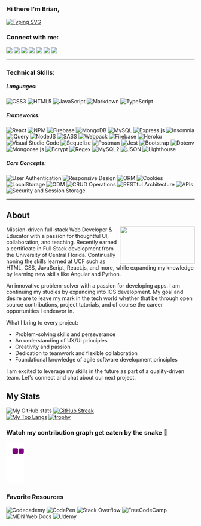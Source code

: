 ### Hi there I'm Brian,

[![Typing SVG](https://readme-typing-svg.herokuapp.com?lines=Full+Stack+Web+Developer)](https://git.io/typing-svg)

<h3 align="left">Connect with me:</h3>
<p align="left">
  
 <a href="https://discord.gg/xd4vEjPs" target="blank"><img src="https://img.shields.io/badge/Discord-5865F2?style=for-the-badge&logo=discord&logoColor=white" /></a>
 <a href="https://www.linkedin.com/in/brainybrian316/" target="blank"><img src="https://img.shields.io/badge/LinkedIn-0077B5?style=for-the-badge&logo=linkedin&logoColor=white" /></a>
  <a href="https://www.youtube.com/channel/UCSOQYGSwSQ-DvMlx4BtAONA/featured" target="blank"><img src="https://img.shields.io/badge/YouTube-FF0000?style=for-the-badge&logo=youtube&logoColor=white" /></a>
  <a href="url-redirect" target="blank"><img src="https://img.shields.io/badge/Facebook-1877F2?style=for-the-badge&logo=facebook&logoColor=white" /></a>
   <a href="https://docs.google.com/document/d/1PeP8jPx4ct_WFCPPNeYYgJaiSRx9p8il5QjwZ7s0wbQ/edit?usp=sharing" target="blank"><img src="https://img.shields.io/badge/Resume-4285F4?style=for-the-badge&logo=google-cloud&logoColor=white" /></a>
  <a href="mailto:brainybrian316@gmail.com" target="blank"><img src="https://img.shields.io/badge/Gmail-D14836?style=for-the-badge&logo=gmail&logoColor=white" /></a>
    <a href="https://medium.com/@brainybrian316" target="blank"><img src="https://img.shields.io/badge/Blog-12100E?style=for-the-badge&logo=medium&logoColor=white" /></a>
***


<h3 align="left">Technical Skills:</h3>
<p align="left">

<h5>Languages:</h5>

![CSS3](https://img.shields.io/badge/css3-%231572B6.svg?style=for-the-badge&logo=css3&logoColor=white)
![HTML5](https://img.shields.io/badge/html5-%23E34F26.svg?style=for-the-badge&logo=html5&logoColor=white)
![JavaScript](https://img.shields.io/badge/javascript-%23323330.svg?style=for-the-badge&logo=javascript&logoColor=%23F7DF1E)
![Markdown](https://img.shields.io/badge/markdown-%23000000.svg?style=for-the-badge&logo=markdown&logoColor=white)
![TypeScript](https://img.shields.io/badge/typescript-%23007ACC.svg?style=for-the-badge&logo=typescript&logoColor=white)


<h5>Frameworks:</h5>

![React](https://img.shields.io/badge/react-%2320232a.svg?style=for-the-badge&logo=react&logoColor=%2361DAFB)
![NPM](https://img.shields.io/badge/NPM-%23000000.svg?style=for-the-badge&logo=npm&logoColor=white)
![Firebase](https://img.shields.io/badge/Firebase-039BE5?style=for-the-badge&logo=Firebase&logoColor=white)
![MongoDB](https://img.shields.io/badge/MongoDB-%234ea94b.svg?style=for-the-badge&logo=mongodb&logoColor=white)
![MySQL](https://img.shields.io/badge/mysql-%2300f.svg?style=for-the-badge&logo=mysql&logoColor=white)
![Express.js](https://img.shields.io/badge/express.js-%23404d59.svg?style=for-the-badge&logo=express&logoColor=%2361DAFB)
![Insomnia](https://img.shields.io/badge/Insomnia-black?style=for-the-badge&logo=insomnia&logoColor=5849BE)
![jQuery](https://img.shields.io/badge/jquery-%230769AD.svg?style=for-the-badge&logo=jquery&logoColor=white)
![NodeJS](https://img.shields.io/badge/node.js-6DA55F?style=for-the-badge&logo=node.js&logoColor=white)
![SASS](https://img.shields.io/badge/SASS-hotpink.svg?style=for-the-badge&logo=SASS&logoColor=white)
![Webpack](https://img.shields.io/badge/webpack-%238DD6F9.svg?style=for-the-badge&logo=webpack&logoColor=black)
![Firebase](https://img.shields.io/badge/firebase-%23039BE5.svg?style=for-the-badge&logo=firebase)
![Heroku](https://img.shields.io/badge/heroku-%23430098.svg?style=for-the-badge&logo=heroku&logoColor=white)
![Visual Studio Code](https://img.shields.io/badge/Visual%20Studio%20Code-0078d7.svg?style=for-the-badge&logo=visual-studio-code&logoColor=white)
![Sequelize](https://img.shields.io/badge/Sequelize-52B0E7?style=for-the-badge&logo=Sequelize&logoColor=white)
![Postman](https://img.shields.io/badge/Postman-FF6C37?style=for-the-badge&logo=postman&logoColor=white)
![Jest](https://img.shields.io/badge/-jest-%23C21325?style=for-the-badge&logo=jest&logoColor=white)
![Bootstrap](https://img.shields.io/badge/Bootstrap-FD3A5C?style=for-the-badge&logo=Bootstrap&logoColor=white)
![Dotenv](https://img.shields.io/badge/Dotenv-2800ff.svg?style=for-the-badge&logo=&logoColor=white)
![Mongoose.js](https://img.shields.io/badge/Mongoose.js-7B42BC.svg?style=for-the-badge&logo=&logoColor=white)
![Bcrypt](https://img.shields.io/badge/Bcrypt-F80000.svg?style=for-the-badge&logo=&logoColor=white)
![Regex](https://img.shields.io/badge/Regex-F38020.svg?style=for-the-badge&logo=&logoColor=white)
![MySQL2](https://img.shields.io/badge/MySQL2-00C300.svg?style=for-the-badge&logo=&logoColor=white)
![JSON](https://img.shields.io/badge/json-5E5C5C?style=for-the-badge&logo=json&logoColor=white)
![Lighthouse](https://img.shields.io/badge/Lighthouse-F44B21?style=for-the-badge&logo=Lighthouse&logoColor=white)
  
 <h5>Core Concepts:</h5>
  
![User Authentication](https://img.shields.io/badge/User%20Authentication-FF6C37?style=for-the-badge&logo=&logoColor=white)
![Responsive Design](https://img.shields.io/badge/Responsive%20Design-52B0E7?style=for-the-badge&logo=&logoColor=white)
![ORM](https://img.shields.io/badge/ORM-2CA5E0?style=for-the-badge&logo=&logoColor=white)
![Cookies](https://img.shields.io/badge/Cookies-840010?style=for-the-badge&logo=&logoColor=white)
![LocalStorage](https://img.shields.io/badge/LocalStorage-685EA9?style=for-the-badge&logo=&logoColor=white)
![ODM](https://img.shields.io/badge/ODM-07C160?style=for-the-badge&logo=&logoColor=white)
![CRUD Operations](https://img.shields.io/badge/CRUD%20Operations-000000?style=for-the-badge&logo=&logoColor=white)
![RESTful Architecture](https://img.shields.io/badge/RESTful%20Architecture-FF6A00?style=for-the-badge&logo=&logoColor=white)
![APIs](https://img.shields.io/badge/APIs-0078d7.svg?style=for-the-badge&logo=&logoColor=white)
![Security and Session Storage](https://img.shields.io/badge/Session%20And%20Security%20Storage-0078d7.svg?style=for-the-badge&logo=&logoColor=white)
***
  
  ## About
  <a href="URL_REDIRECT" target="blank"><img align="right" src="https://cdn.dribbble.com/users/416610/screenshots/4801105/media/0f73533e44c089e41c3290d4535491ad.gif" width="200" height="100" /></a>
  
  <p> Mission-driven full-stack Web Developer & Educator with a passion for thoughtful UI, collaboration, and teaching. Recently earned a certificate in Full Stack development from the University of Central Florida. Continually honing the skills learned at UCF such as HTML, CSS, JavaScript, React.js, and more, while expanding my knowledge by learning new skills like Angular and Python. 

An innovative problem-solver with a passion for developing apps. I am continuing my studies by expanding into IOS development. My goal and desire are to leave my mark in the tech world whether that be through open source contributions, project tutorials, and of course the career opportunities I endeavor in. 

What I bring to every project:
 <ul>
   <li> Problem-solving skills and perseverance </li>
   <li> An understanding of UX/UI principles </li>
   <li> Creativity and passion </li>
   <li> Dedication to teamwork and flexible collaboration </li>
   <li> Foundational knowledge of agile software development principles </li>
 </ul>

I am excited to leverage my skills in the future as part of a quality-driven team. Let's connect and chat about our next project.
</p>

## My Stats

![My GitHub stats](https://github-readme-stats.vercel.app/api?username=Brainybrian316&show_icons=true&theme=tokyonight)
[![GitHub Streak](https://github-readme-streak-stats.herokuapp.com?user=BrainyBrian316&theme=tokyonight&date_format=M%20j%5B%2C%20Y%5D)](https://git.io/streak-stats)  
[![My Top Langs](https://github-readme-stats.vercel.app/api/top-langs/?username=Brainybrian316&langs_count=8&theme=tokyonight&layout=compact)](https://github.com/Brainybrian316)
[![trophy](https://github-profile-trophy.vercel.app/?username=Brainybrian316&theme=tokyonight)](https://github.com/Brainybrian316/github-profile-trophy)
  
  
### Watch my contribution graph get eaten by the snake 🐍
  
  ![Snake animation](https://github.com/Brainybrian316/Brainybrian316/blob/output/github-contribution-grid-snake.gif)
  
  ### Favorite Resources
  
  ![Codecademy](https://img.shields.io/badge/Codecademy-FFF0E5?style=for-the-badge&logo=codecademy&logoColor=1F243A)
  ![CodePen](https://img.shields.io/badge/Codepen-000000?style=for-the-badge&logo=codepen&logoColor=white)
  ![Stack Overflow](https://img.shields.io/badge/-Stackoverflow-FE7A16?style=for-the-badge&logo=stack-overflow&logoColor=white)
  ![FreeCodeCamp](https://img.shields.io/badge/Freecodecamp-%23123.svg?&style=for-the-badge&logo=freecodecamp&logoColor=green)
  ![MDN Web Docs](https://img.shields.io/badge/MDN_Web_Docs-black?style=for-the-badge&logo=mdnwebdocs&logoColor=white)
  ![Udemy](https://img.shields.io/badge/Udemy-EC5252?style=for-the-badge&logo=Udemy&logoColor=white)

